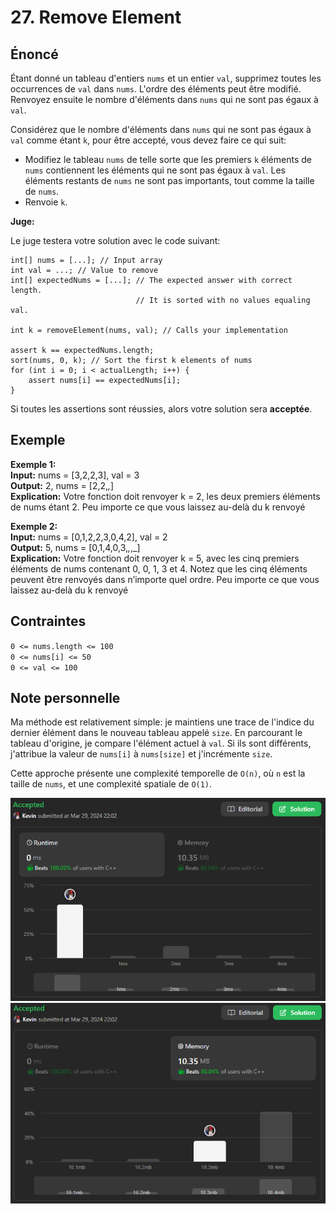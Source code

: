 # 27. Remove Element

## Énoncé

Étant donné un tableau d'entiers `nums` et un entier `val`, supprimez toutes les occurrences de `val` dans `nums`.
L'ordre des éléments peut être modifié. Renvoyez ensuite le nombre d'éléments dans `nums` qui ne sont pas égaux à `val`.

Considérez que le nombre d'éléments dans `nums` qui ne sont pas égaux à `val` comme étant `k`, pour être accepté, vous devez faire ce qui suit:

- Modifiez le tableau `nums` de telle sorte que les premiers `k` éléments de `nums` contiennent les éléments qui ne sont pas égaux à `val`. Les éléments restants de `nums` ne sont pas importants, tout comme la taille de `nums`.
- Renvoie `k`.

**Juge:**

Le juge testera votre solution avec le code suivant:

```
int[] nums = [...]; // Input array
int val = ...; // Value to remove
int[] expectedNums = [...]; // The expected answer with correct length.
                            // It is sorted with no values equaling val.

int k = removeElement(nums, val); // Calls your implementation

assert k == expectedNums.length;
sort(nums, 0, k); // Sort the first k elements of nums
for (int i = 0; i < actualLength; i++) {
    assert nums[i] == expectedNums[i];
}
```

Si toutes les assertions sont réussies, alors votre solution sera **acceptée**.

## Exemple

**Exemple 1:**  
**Input:** nums = [3,2,2,3], val = 3  
**Output:** 2, nums = [2,2,_,_]  
**Explication:** Votre fonction doit renvoyer k = 2, les deux premiers éléments de nums étant 2.
Peu importe ce que vous laissez au-delà du k renvoyé

**Exemple 2:**  
**Input:** nums = [0,1,2,2,3,0,4,2], val = 2  
**Output:** 5, nums = [0,1,4,0,3,_,_,_]  
**Explication:** Votre fonction doit renvoyer k = 5, avec les cinq premiers éléments de nums contenant 0, 0, 1, 3 et 4.
Notez que les cinq éléments peuvent être renvoyés dans n’importe quel ordre.
Peu importe ce que vous laissez au-delà du k renvoyé

## Contraintes

`0 <= nums.length <= 100`  
`0 <= nums[i] <= 50`  
`0 <= val <= 100`

## Note personnelle

Ma méthode est relativement simple: je maintiens une trace de l'indice du dernier élément dans le nouveau tableau appelé `size`. En parcourant le tableau d'origine, je compare l'élément actuel à `val`. Si ils sont différents, j'attribue la valeur de `nums[i]` à `nums[size]` et j'incrémente `size`.

Cette approche présente une complexité temporelle de `O(n)`, où `n` est la taille de `nums`, et une complexité spatiale de `O(1)`.

<img src="./imgs/runtime.png"/>
<img src="./imgs/memory.png"/>
